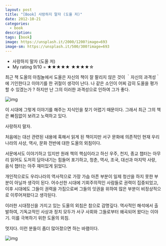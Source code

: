```yaml
---
layout: post
title: "[Book] 사랑하지 말자 (도올 저)"
date: 2012-10-21
categories:
  - book
description:
tags: [book]
image: https://unsplash.it/2000/1200?image=693
image-sm: https://unsplash.it/500/300?image=693
---
```


- 사랑하지 말자 (도올 저)
- My rating 9/10 = ★★★★★ ★★★★☆

최근 책 도올의 아침놀에서 도올은 자신의 책이 잘 팔리지 않은 것이 ｀자신의 과격성｀에 기인한다고 이야기를 한 귀절이 생각이 난다.
나 같은 소인이 어찌 감히 도올을 평가할 수 있겠는가 ? 하지만 난 그의 이러한 과격성으로 인하여 그가 좋다.

<!--more-->

![img](http://i947.photobucket.com/albums/ad312/tkhwang/blog1/DSC_7134.jpg)

이 시대에 그렇게 이야기를 해주는 지식인을 찾기 어렵기 때문이다.
그래서 최근 그의 책은 빠짐없이 보려고 노력하고 있다.

사랑하지 말자.

처음에는 대선 관련된 내용에 혹해서 읽게 된 책이지만
서구 문화에 의존적인 현재 우리나라의 사상, 역사, 문화 전반에 대한 도올의 외침이다.

서문에서도 이야기하고 있지만 원래 책의 핵심이라고 하신 우주, 천지, 종교 챕터는 아무리 읽어도 도저히 담아내기는 힘들어 포기하고,
청춘, 역사, 조국, 대선과 마지막 사랑, 음식 챕터는 아주 재미있게 읽었다.

개인적으로도 우리나라의 역사적으로 가장 가슴 아픈 부분이 일제 청산을 하지 못한 부분이 아닐까 생각이 된다.
어수선한 시대에 기회주의적인 사람들로 권력이 집중되었고, 이후 시대에도 그들이 권력을 가짐으로써 그들의 잇권을 위하여 많은 부분이 비정상적으로 이루어져왔다고 생각된다.

이러한 시대정신을 가지고 있는 도올의 외침은 참으로 감명깊다.
역사적인 해석에서 출발하여, 기독교적인 사상과 정치 모두가 서구 사회와 그들로부터 왜곡되어 왔다는 이야기.
이를 극복하기 위한 도올의 외침.

멋지다.
이런 분들이 좀더 많아졌으면 하는 바램이다.

![img](http://i2.wp.com/image.aladin.co.kr/product/1905/22/cover/8982641254_1.jpg?w=600)
